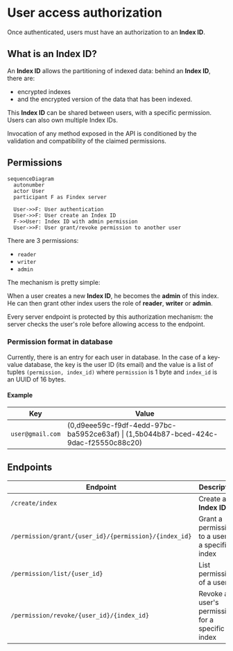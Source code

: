 # User access authorization

Once authenticated, users must have an authorization to an **Index ID**.

## What is an Index ID?

An **Index ID** allows the partitioning of indexed data: behind an **Index ID**, there are:

- encrypted indexes
- and the encrypted version of the data that has been indexed.

This **Index ID** can be shared between users, with a specific permission. Users can also own multiple Index IDs.

Invocation of any method exposed in the API is conditioned by the validation and compatibility of the claimed permissions.

## Permissions

```mermaid
sequenceDiagram
  autonumber
  actor User
  participant F as Findex server

  User->>F: User authentication
  User->>F: User create an Index ID
  F->>User: Index ID with admin permission
  User->>F: User grant/revoke permission to another user
```

There are 3 permissions:

- `reader`
- `writer`
- `admin`

The mechanism is pretty simple:

When a user creates a new **Index ID**, he becomes the **admin** of this index. He can then grant other index users the role of **reader**, **writer** or **admin**.

Every server endpoint is protected by this authorization mechanism: the server checks the user's role before allowing access to the endpoint.

### Permission format in database

Currently, there is an entry for each user in database. In the case of a key-value database, the key is the user ID (its email) and the value is a list of tuples `(permission, index_id)` where `permission` is 1 byte and `index_id` is an UUID of 16 bytes.

#### Example

| Key              | Value                                                                                          |
| ---------------- | ---------------------------------------------------------------------------------------------- |
| `user@gmail.com` | (0,d9eee59c-f9df-4edd-97bc-ba5952ce63af) \| (1,5b044b87-bced-424c-9dac-f25550c88c20) |

## Endpoints

| Endpoint                                              | Description                                       |
| ----------------------------------------------------- | ------------------------------------------------- |
| `/create/index`                                       | Create an **Index ID**                            |
| `/permission/grant/{user_id}/{permission}/{index_id}` | Grant a permission to a user for a specific index |
| `/permission/list/{user_id}`                          | List permissions of a user                        |
| `/permission/revoke/{user_id}/{index_id}`             | Revoke a user's permission for a specific index   |

